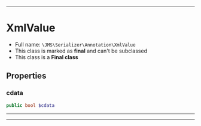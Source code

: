 ***

# XmlValue

* Full name: `\JMS\Serializer\Annotation\XmlValue`
* This class is marked as **final** and can't be subclassed
* This class is a **Final class**

## Properties

### cdata

```php
public bool $cdata
```

***



***

